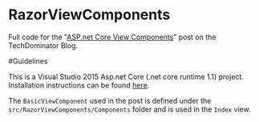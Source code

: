 # RazorViewComponents
Full code for the "[ASP.net Core View Components](http://blog.techdominator.com/article/render-partials-with-asp.net-core-view-components.html)" post on the TechDominator Blog.

#Guidelines

This is a Visual Studio 2015 Asp.net Core (.net core runtime 1.1) project. Installation instructions can be found [here](https://docs.microsoft.com/en-us/aspnet/core/tutorials/first-mvc-app/start-mvc).

The `BasicViewComponent` used in the post is defined under the `src/RazorViewComponents/Components` folder and is used in the `Index` view. 
